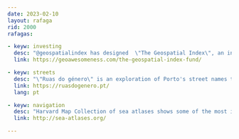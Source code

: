 ```yaml
---
date: 2023-02-10
layout: rafaga
rid: 2000
rafagas:

- keyw: investing
  desc: "@geospatialindex has designed  \"The Geospatial Index\", an investment portfolio of 144 geospatial companies complete or partially running their business on  CAD, cartography, navigation, Earth observation, etc."
  link: https://geoawesomeness.com/the-geospatial-index-fund/

- keyw: streets
  desc: "\"Ruas do género\" is an exploration of Porto's street names to understand how political and ideological name selections support hegemonic narrations"
  link: https://ruasdogenero.pt/
  lang: pt

- keyw: navigation
  desc: "Harvard Map Collection of sea atlases shows some of the most influential works for this publication type between 1590 and 1745"
  link: http://sea-atlases.org/

---
```

